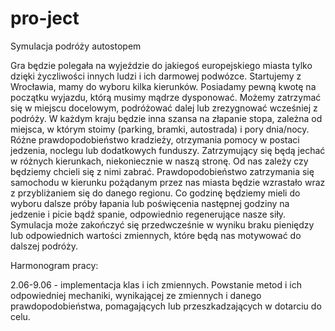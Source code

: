 # pro-ject
Symulacja podróży autostopem

Gra będzie polegała na wyjeździe do jakiegoś europejskiego miasta tylko dzięki życzliwości innych ludzi i ich darmowej podwózce.
Startujemy z Wrocławia, mamy do wyboru kilka kierunków. Posiadamy pewną kwotę na początku wyjazdu, którą musimy mądrze dysponować.
Możemy zatrzymać się w miejscu docelowym, podróżować dalej lub zrezygnować wcześniej z podróży. W każdym kraju będzie inna szansa
na złapanie stopa, zależna od miejsca, w którym stoimy (parking, bramki, autostrada) i pory dnia/nocy. Różne prawdopodobieństwo kradzieży, otrzymania pomocy w postaci jedzenia, noclegu lub dodatkowych funduszy. Zatrzymujący się będą jechać w różnych kierunkach, niekoniecznie w naszą stronę. Od nas zależy czy będziemy chcieli się z nimi zabrać. Prawdopodobieństwo zatrzymania się samochodu w kierunku pożądanym przez nas miasta będzie wzrastało wraz z przybliżaniem się do danego regionu. Co godzinę będziemy mieli do wyboru dalsze próby łapania lub poświęcenia następnej godziny na jedzenie i picie bądź spanie, odpowiednio regenerujące nasze siły. Symulacja może zakończyć się przedwcześnie w wyniku braku pieniędzy lub odpowiednich wartości zmiennych, które będą nas motywować do dalszej podróży.

Harmonogram pracy:

2.06-9.06  - implementacja klas i ich zmiennych. Powstanie metod i ich odpowiedniej mechaniki, wynikającej ze zmiennych i danego prawdopodobieństwa, pomagających lub przeszkadzających w dotarciu do celu.
